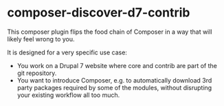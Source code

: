 # composer-discover-d7-contrib

This composer plugin flips the food chain of Composer in a way that will likely feel wrong to you.

It is designed for a very specific use case:

- You work on a Drupal 7 website where core and contrib are part of the git repository.
- You want to introduce Composer, e.g. to automatically download 3rd party packages required by some of the modules, without disrupting your existing workflow all too much.

 
